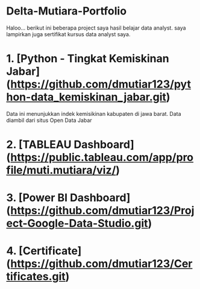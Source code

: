 # Delta-Mutiara-Portfolio
Haloo... berikut ini beberapa project saya hasil belajar data analyst. saya lampirkan juga sertifikat kursus data analyst saya.

# 1. [Python - Tingkat Kemiskinan Jabar] (https://github.com/dmutiar123/python-data_kemiskinan_jabar.git)
Data ini menunjukkan indek kemisikinan kabupaten di jawa barat. Data diambil dari situs Open Data Jabar

# 2. [TABLEAU Dashboard] (https://public.tableau.com/app/profile/muti.mutiara/viz/)

# 3. [Power BI Dashboard] (https://github.com/dmutiar123/Project-Google-Data-Studio.git)

# 4. [Certificate] (https://github.com/dmutiar123/Certificates.git)
